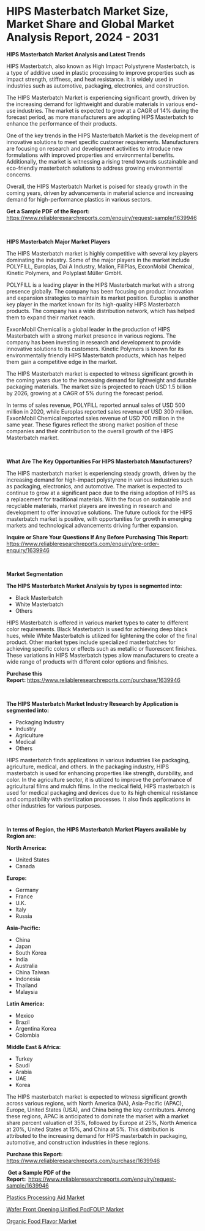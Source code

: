<p><h1>HIPS Masterbatch Market Size, Market Share and Global Market Analysis Report, 2024 - 2031</h1></p><p><strong>HIPS Masterbatch Market Analysis and Latest Trends</strong></p>
<p><p>HIPS Masterbatch, also known as High Impact Polystyrene Masterbatch, is a type of additive used in plastic processing to improve properties such as impact strength, stiffness, and heat resistance. It is widely used in industries such as automotive, packaging, electronics, and construction.</p><p>The HIPS Masterbatch Market is experiencing significant growth, driven by the increasing demand for lightweight and durable materials in various end-use industries. The market is expected to grow at a CAGR of 14% during the forecast period, as more manufacturers are adopting HIPS Masterbatch to enhance the performance of their products.</p><p>One of the key trends in the HIPS Masterbatch Market is the development of innovative solutions to meet specific customer requirements. Manufacturers are focusing on research and development activities to introduce new formulations with improved properties and environmental benefits. Additionally, the market is witnessing a rising trend towards sustainable and eco-friendly masterbatch solutions to address growing environmental concerns.</p><p>Overall, the HIPS Masterbatch Market is poised for steady growth in the coming years, driven by advancements in material science and increasing demand for high-performance plastics in various sectors.</p></p>
<p><strong>Get a Sample PDF of the Report:&nbsp;</strong> <a href="https://www.reliableresearchreports.com/enquiry/request-sample/1639946">https://www.reliableresearchreports.com/enquiry/request-sample/1639946</a></p>
<p>&nbsp;</p>
<p><strong>HIPS Masterbatch Major Market Players</strong></p>
<p><p>The HIPS Masterbatch market is highly competitive with several key players dominating the industry. Some of the major players in the market include POLYFILL, Europlas, Dai A Industry, Malion, FillPlas, ExxonMobil Chemical, Kinetic Polymers, and Polyplast Müller GmbH.</p><p>POLYFILL is a leading player in the HIPS Masterbatch market with a strong presence globally. The company has been focusing on product innovation and expansion strategies to maintain its market position. Europlas is another key player in the market known for its high-quality HIPS Masterbatch products. The company has a wide distribution network, which has helped them to expand their market reach.</p><p>ExxonMobil Chemical is a global leader in the production of HIPS Masterbatch with a strong market presence in various regions. The company has been investing in research and development to provide innovative solutions to its customers. Kinetic Polymers is known for its environmentally friendly HIPS Masterbatch products, which has helped them gain a competitive edge in the market.</p><p>The HIPS Masterbatch market is expected to witness significant growth in the coming years due to the increasing demand for lightweight and durable packaging materials. The market size is projected to reach USD 1.5 billion by 2026, growing at a CAGR of 5% during the forecast period.</p><p>In terms of sales revenue, POLYFILL reported annual sales of USD 500 million in 2020, while Europlas reported sales revenue of USD 300 million. ExxonMobil Chemical reported sales revenue of USD 700 million in the same year. These figures reflect the strong market position of these companies and their contribution to the overall growth of the HIPS Masterbatch market.</p></p>
<p>&nbsp;</p>
<p><strong>What Are The Key Opportunities For HIPS Masterbatch Manufacturers?</strong></p>
<p><p>The HIPS masterbatch market is experiencing steady growth, driven by the increasing demand for high-impact polystyrene in various industries such as packaging, electronics, and automotive. The market is expected to continue to grow at a significant pace due to the rising adoption of HIPS as a replacement for traditional materials. With the focus on sustainable and recyclable materials, market players are investing in research and development to offer innovative solutions. The future outlook for the HIPS masterbatch market is positive, with opportunities for growth in emerging markets and technological advancements driving further expansion.</p></p>
<p><strong>Inquire or Share Your Questions If Any Before Purchasing This Report:</strong> <a href="https://www.reliableresearchreports.com/enquiry/pre-order-enquiry/1639946">https://www.reliableresearchreports.com/enquiry/pre-order-enquiry/1639946</a></p>
<p>&nbsp;</p>
<p><strong>Market Segmentation</strong></p>
<p><strong>The HIPS Masterbatch Market Analysis by types is segmented into:</strong></p>
<p><ul><li>Black Masterbatch</li><li>White Masterbatch</li><li>Others</li></ul></p>
<p><p>HIPS Masterbatch is offered in various market types to cater to different color requirements. Black Masterbatch is used for achieving deep black hues, while White Masterbatch is utilized for lightening the color of the final product. Other market types include specialized masterbatches for achieving specific colors or effects such as metallic or fluorescent finishes. These variations in HIPS Masterbatch types allow manufacturers to create a wide range of products with different color options and finishes.</p></p>
<p><strong>Purchase this Report:&nbsp;</strong><a href="https://www.reliableresearchreports.com/purchase/1639946">https://www.reliableresearchreports.com/purchase/1639946</a></p>
<p>&nbsp;</p>
<p><strong>The HIPS Masterbatch Market Industry Research by Application is segmented into:</strong></p>
<p><ul><li>Packaging Industry</li><li>Industry</li><li>Agriculture</li><li>Medical</li><li>Others</li></ul></p>
<p><p>HIPS masterbatch finds applications in various industries like packaging, agriculture, medical, and others. In the packaging industry, HIPS masterbatch is used for enhancing properties like strength, durability, and color. In the agriculture sector, it is utilized to improve the performance of agricultural films and mulch films. In the medical field, HIPS masterbatch is used for medical packaging and devices due to its high chemical resistance and compatibility with sterilization processes. It also finds applications in other industries for various purposes.</p></p>
<p>&nbsp;</p>
<p><strong>In terms of Region, the HIPS Masterbatch Market Players available by Region are:</strong></p>
<p>
    <p> <strong> North America: </strong>
        <ul>
            <li>United States</li>
            <li>Canada</li>
        </ul>
        </p> 
    <p> <strong> Europe: </strong>
        <ul>
            <li>Germany</li>
            <li>France</li>
            <li>U.K.</li>
            <li>Italy</li>
            <li>Russia</li>
        </ul>
        </p> 
    <p> <strong> Asia-Pacific: </strong>
        <ul>
            <li>China</li>
            <li>Japan</li>
            <li>South Korea</li>
            <li>India</li>
            <li>Australia</li>
            <li>China Taiwan</li>
            <li>Indonesia</li>
            <li>Thailand</li>
            <li>Malaysia</li>
        </ul>
        </p> 
    <p> <strong> Latin America: </strong>
        <ul>
            <li>Mexico</li>
            <li>Brazil</li>
            <li>Argentina Korea</li>
            <li>Colombia</li>
        </ul>
        </p> 
    <p> <strong> Middle East & Africa: </strong>
        <ul>
            <li>Turkey</li>
            <li>Saudi</li>
            <li>Arabia</li>
            <li>UAE</li>
            <li>Korea</li>
        </ul>
    </p>
    </p>
<p><p>The HIPS masterbatch market is expected to witness significant growth across various regions, with North America (NA), Asia-Pacific (APAC), Europe, United States (USA), and China being the key contributors. Among these regions, APAC is anticipated to dominate the market with a market share percent valuation of 35%, followed by Europe at 25%, North America at 20%, United States at 15%, and China at 5%. This distribution is attributed to the increasing demand for HIPS masterbatch in packaging, automotive, and construction industries in these regions.</p></p>
<p><strong>Purchase this Report: </strong><a href="https://www.reliableresearchreports.com/purchase/1639946">https://www.reliableresearchreports.com/purchase/1639946</a></p>
<p>&nbsp;<strong>Get a Sample PDF of the Report:&nbsp;&nbsp;</strong><a href="https://www.reliableresearchreports.com/enquiry/request-sample/1639946">https://www.reliableresearchreports.com/enquiry/request-sample/1639946</a></p>
<p><strong></strong></p>
<p><p><a href="https://github.com/guneycigdem35/Market-Research-Report-List-2/blob/main/plastics-processing-aid-market.md">Plastics Processing Aid Market</a></p><p><a href="https://rainy-horn-d69.notion.site/Wafer-Front-Opening-Unified-PodFOUP-Market-Provides-Detailed-Segmentation-of-this-Market-based-on-Ty-91285d95af12418bb1a06c3757975cb0">Wafer Front Opening Unified PodFOUP Market</a></p><p><a href="https://github.com/biheemgalvinlouises6hokrh3h/Market-Research-Report-List-1/blob/main/organic-food-flavor-market.md">Organic Food Flavor Market</a></p></p>